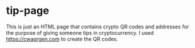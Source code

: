 # tip-page
This is just an HTML page that contains crypto QR codes and addresses for the purpose of giving someone tips in cryptocurrency. I used https://cwaqrgen.com to create the QR codes.
